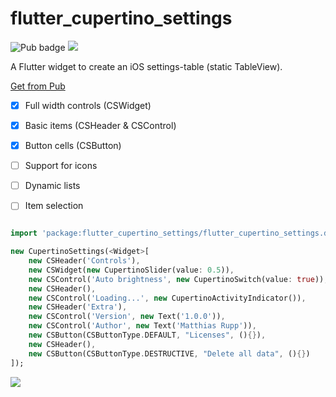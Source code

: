 # flutter_cupertino_settings

![Pub badge](https://img.shields.io/pub/v/flutter_cupertino_settings.svg)  ![](https://img.shields.io/github/license/matthinc/flutter_cupertino_settings.svg)

A Flutter widget to create an iOS settings-table (static TableView).

[Get from Pub](https://pub.dartlang.org/packages/flutter_cupertino_settings#-installing-tab-)

- [x] Full width controls (CSWidget)
- [x] Basic items (CSHeader & CSControl)
- [x] Button cells (CSButton)
- [ ] Support for icons
- [ ] Dynamic lists
- [ ] Item selection



```dart

import 'package:flutter_cupertino_settings/flutter_cupertino_settings.dart';

new CupertinoSettings(<Widget>[
    new CSHeader('Controls'),
    new CSWidget(new CupertinoSlider(value: 0.5)),
    new CSControl('Auto brightness', new CupertinoSwitch(value: true)),
    new CSHeader(),
    new CSControl('Loading...', new CupertinoActivityIndicator()),
    new CSHeader('Extra'),
    new CSControl('Version', new Text('1.0.0')),
    new CSControl('Author', new Text('Matthias Rupp')),
    new CSButton(CSButtonType.DEFAULT, "Licenses", (){}),
    new CSHeader(),
    new CSButton(CSButtonType.DESTRUCTIVE, "Delete all data", (){})
]);
```

![](http://abload.de/img/untitleda6ogg.png)